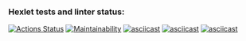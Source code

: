 ### Hexlet tests and linter status:

[![Actions Status](https://github.com/anilukin/frontend-project-44/workflows/hexlet-check/badge.svg)](https://github.com/anilukin/frontend-project-44/actions)
[![Maintainability](https://api.codeclimate.com/v1/badges/aec75b8d7ce33290a25d/maintainability)](https://codeclimate.com/github/anilukin/frontend-project-44/maintainability)
[![asciicast](https://asciinema.org/a/526759.svg)](https://asciinema.org/a/526759)
[![asciicast](https://asciinema.org/a/Mq0WIcuKgFREeEXN3zPgGfmOV.svg)](https://asciinema.org/a/Mq0WIcuKgFREeEXN3zPgGfmOV)
[![asciicast](https://asciinema.org/a/djEkHQjghRLM0DbttgbGBuNAg.svg)](https://asciinema.org/a/djEkHQjghRLM0DbttgbGBuNAg)
